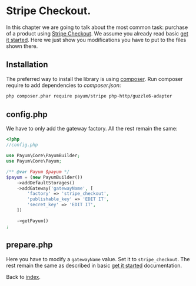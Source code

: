 # Stripe Checkout.

In this chapter we are going to talk about the most common task: purchase of a product using [Stripe Checkout](https://stripe.com/docs/checkout).
We assume you already read basic [get it started](../get-it-started.md).
Here we just show you modifications you have to put to the files shown there.

## Installation

The preferred way to install the library is using [composer](http://getcomposer.org/).
Run composer require to add dependencies to _composer.json_:

```bash
php composer.phar require payum/stripe php-http/guzzle6-adapter
```

## config.php

We have to only add the gateway factory. All the rest remain the same:

```php
<?php
//config.php

use Payum\Core\PayumBuilder;
use Payum\Core\Payum;

/** @var Payum $payum */
$payum = (new PayumBuilder())
    ->addDefaultStorages()
    ->addGateway('gatewayName', [
        'factory' => 'stripe_checkout',
        'publishable_key' => 'EDIT IT',
        'secret_key' => 'EDIT IT',
    ])

    ->getPayum()
;
```

## prepare.php

Here you have to modify a `gatewayName` value. Set it to `stripe_checkout`. The rest remain the same as described in basic [get it started](../get-it-started.md) documentation.

Back to [index](../index.md).
